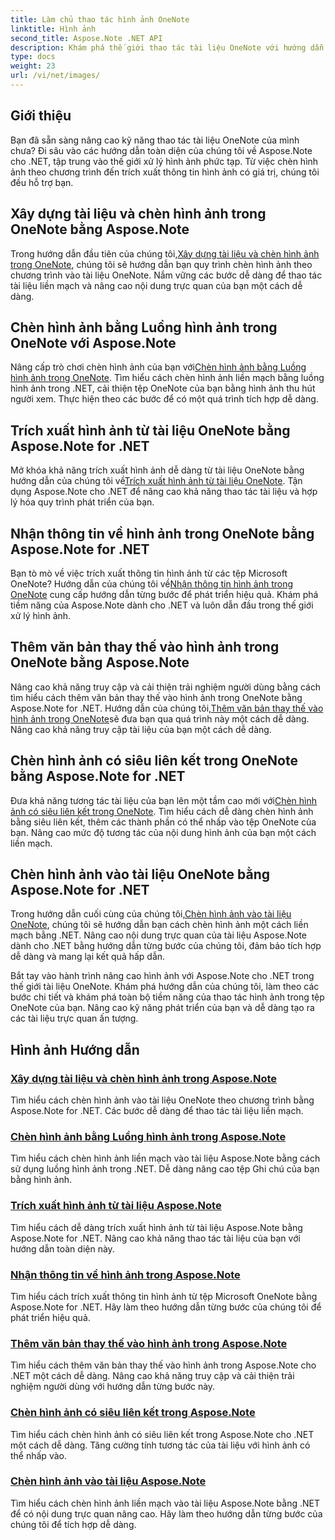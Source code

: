 ```yaml
---
title: Làm chủ thao tác hình ảnh OneNote
linktitle: Hình ảnh
second_title: Aspose.Note .NET API
description: Khám phá thế giới thao tác tài liệu OneNote với hướng dẫn Aspose.Note for .NET về xử lý hình ảnh liền mạch. Nâng cao nội dung hình ảnh của bạn một cách dễ dàng.
type: docs
weight: 23
url: /vi/net/images/
---
```

## Giới thiệu

Bạn đã sẵn sàng nâng cao kỹ năng thao tác tài liệu OneNote của mình chưa? Đi sâu vào các hướng dẫn toàn diện của chúng tôi về Aspose.Note cho .NET, tập trung vào thế giới xử lý hình ảnh phức tạp. Từ việc chèn hình ảnh theo chương trình đến trích xuất thông tin hình ảnh có giá trị, chúng tôi đều hỗ trợ bạn.

## Xây dựng tài liệu và chèn hình ảnh trong OneNote bằng Aspose.Note
 Trong hướng dẫn đầu tiên của chúng tôi,[Xây dựng tài liệu và chèn hình ảnh trong OneNote](./build-doc-insert-image/), chúng tôi sẽ hướng dẫn bạn quy trình chèn hình ảnh theo chương trình vào tài liệu OneNote. Nắm vững các bước dễ dàng để thao tác tài liệu liền mạch và nâng cao nội dung trực quan của bạn một cách dễ dàng.

## Chèn hình ảnh bằng Luồng hình ảnh trong OneNote với Aspose.Note
 Nâng cấp trò chơi chèn hình ảnh của bạn với[Chèn hình ảnh bằng Luồng hình ảnh trong OneNote](./insert-image-using-image-stream/). Tìm hiểu cách chèn hình ảnh liền mạch bằng luồng hình ảnh trong .NET, cải thiện tệp OneNote của bạn bằng hình ảnh thu hút người xem. Thực hiện theo các bước để có một quá trình tích hợp dễ dàng.

## Trích xuất hình ảnh từ tài liệu OneNote bằng Aspose.Note for .NET
 Mở khóa khả năng trích xuất hình ảnh dễ dàng từ tài liệu OneNote bằng hướng dẫn của chúng tôi về[Trích xuất hình ảnh từ tài liệu OneNote](./extract-images/). Tận dụng Aspose.Note cho .NET để nâng cao khả năng thao tác tài liệu và hợp lý hóa quy trình phát triển của bạn.

## Nhận thông tin về hình ảnh trong OneNote bằng Aspose.Note for .NET
 Bạn tò mò về việc trích xuất thông tin hình ảnh từ các tệp Microsoft OneNote? Hướng dẫn của chúng tôi về[Nhận thông tin hình ảnh trong OneNote](./get-info-of-images/) cung cấp hướng dẫn từng bước để phát triển hiệu quả. Khám phá tiềm năng của Aspose.Note dành cho .NET và luôn dẫn đầu trong thế giới xử lý hình ảnh.

## Thêm văn bản thay thế vào hình ảnh trong OneNote bằng Aspose.Note
 Nâng cao khả năng truy cập và cải thiện trải nghiệm người dùng bằng cách tìm hiểu cách thêm văn bản thay thế vào hình ảnh trong OneNote bằng Aspose.Note for .NET. Hướng dẫn của chúng tôi,[Thêm văn bản thay thế vào hình ảnh trong OneNote](./image-alternative-text/)sẽ đưa bạn qua quá trình này một cách dễ dàng. Nâng cao khả năng truy cập tài liệu của bạn một cách dễ dàng.

## Chèn hình ảnh có siêu liên kết trong OneNote bằng Aspose.Note for .NET
 Đưa khả năng tương tác tài liệu của bạn lên một tầm cao mới với[Chèn hình ảnh có siêu liên kết trong OneNote](./insert-image-hyperlink/). Tìm hiểu cách dễ dàng chèn hình ảnh bằng siêu liên kết, thêm các thành phần có thể nhấp vào tệp OneNote của bạn. Nâng cao mức độ tương tác của nội dung hình ảnh của bạn một cách liền mạch.

## Chèn hình ảnh vào tài liệu OneNote bằng Aspose.Note for .NET
 Trong hướng dẫn cuối cùng của chúng tôi,[Chèn hình ảnh vào tài liệu OneNote](./insert-images/), chúng tôi sẽ hướng dẫn bạn cách chèn hình ảnh một cách liền mạch bằng .NET. Nâng cao nội dung trực quan của tài liệu Aspose.Note dành cho .NET bằng hướng dẫn từng bước của chúng tôi, đảm bảo tích hợp dễ dàng và mang lại kết quả hấp dẫn.

Bắt tay vào hành trình nâng cao hình ảnh với Aspose.Note cho .NET trong thế giới tài liệu OneNote. Khám phá hướng dẫn của chúng tôi, làm theo các bước chi tiết và khám phá toàn bộ tiềm năng của thao tác hình ảnh trong tệp OneNote của bạn. Nâng cao kỹ năng phát triển của bạn và dễ dàng tạo ra các tài liệu trực quan ấn tượng.
## Hình ảnh Hướng dẫn
### [Xây dựng tài liệu và chèn hình ảnh trong Aspose.Note](./build-doc-insert-image/)
Tìm hiểu cách chèn hình ảnh vào tài liệu OneNote theo chương trình bằng Aspose.Note for .NET. Các bước dễ dàng để thao tác tài liệu liền mạch.
### [Chèn hình ảnh bằng Luồng hình ảnh trong Aspose.Note](./insert-image-using-image-stream/)
Tìm hiểu cách chèn hình ảnh liền mạch vào tài liệu Aspose.Note bằng cách sử dụng luồng hình ảnh trong .NET. Dễ dàng nâng cao tệp Ghi chú của bạn bằng hình ảnh.
### [Trích xuất hình ảnh từ tài liệu Aspose.Note](./extract-images/)
Tìm hiểu cách dễ dàng trích xuất hình ảnh từ tài liệu Aspose.Note bằng Aspose.Note for .NET. Nâng cao khả năng thao tác tài liệu của bạn với hướng dẫn toàn diện này.
### [Nhận thông tin về hình ảnh trong Aspose.Note](./get-info-of-images/)
Tìm hiểu cách trích xuất thông tin hình ảnh từ tệp Microsoft OneNote bằng Aspose.Note for .NET. Hãy làm theo hướng dẫn từng bước của chúng tôi để phát triển hiệu quả.
### [Thêm văn bản thay thế vào hình ảnh trong Aspose.Note](./image-alternative-text/)
Tìm hiểu cách thêm văn bản thay thế vào hình ảnh trong Aspose.Note cho .NET một cách dễ dàng. Nâng cao khả năng truy cập và cải thiện trải nghiệm người dùng với hướng dẫn từng bước này.
### [Chèn hình ảnh có siêu liên kết trong Aspose.Note](./insert-image-hyperlink/)
Tìm hiểu cách chèn hình ảnh có siêu liên kết trong Aspose.Note cho .NET một cách dễ dàng. Tăng cường tính tương tác của tài liệu với hình ảnh có thể nhấp vào.
### [Chèn hình ảnh vào tài liệu Aspose.Note](./insert-images/)
Tìm hiểu cách chèn hình ảnh liền mạch vào tài liệu Aspose.Note bằng .NET để có nội dung trực quan nâng cao. Hãy làm theo hướng dẫn từng bước của chúng tôi để tích hợp dễ dàng.